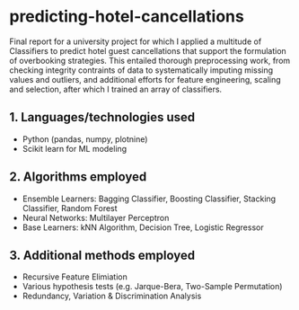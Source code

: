 # predicting-hotel-cancellations
Final report for a university project for which I applied a multitude of Classifiers to predict hotel guest cancellations that support the formulation of overbooking strategies. This entailed thorough preprocessing work, from checking integrity contraints of data to systematically imputing missing values and outliers, and additional efforts for feature engineering, scaling and selection, after which I trained an array of classifiers.

## 1. Languages/technologies used
- Python (pandas, numpy, plotnine)
- Scikit learn for ML modeling

## 2. Algorithms employed
- Ensemble Learners: Bagging Classifier, Boosting Classifier, Stacking Classifier, Random Forest
- Neural Networks: Multilayer Perceptron
- Base Learners: kNN Algorithm, Decision Tree, Logistic Regressor

## 3. Additional methods employed
- Recursive Feature Elimiation
- Various hypothesis tests (e.g. Jarque-Bera, Two-Sample Permutation)
- Redundancy, Variation & Discrimination Analysis


